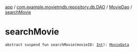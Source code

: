 [app](../../index.md) / [com.example.movietmdb.repository.db.DAO](../index.md) / [MovieDao](index.md) / [searchMovie](./search-movie.md)

# searchMovie

`abstract suspend fun searchMovie(movieID: `[`Int`](https://kotlinlang.org/api/latest/jvm/stdlib/kotlin/-int/index.html)`): `[`MovieData`](../../com.example.movietmdb.repository.db.entity/-movie-data/index.md)